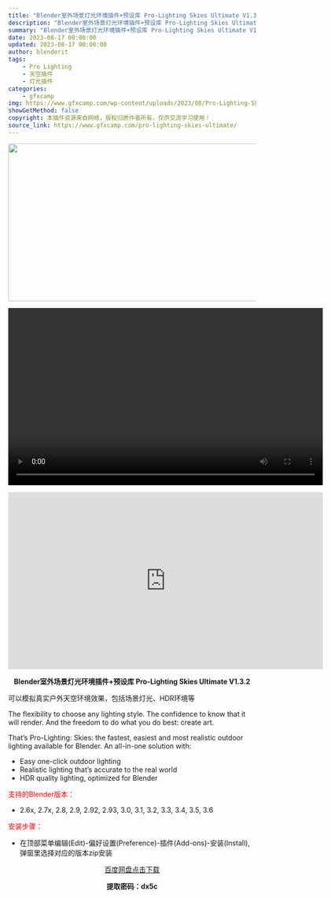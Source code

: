 ```yaml
---
title: "Blender室外场景灯光环境插件+预设库 Pro-Lighting Skies Ultimate V1.3.2"
description: "Blender室外场景灯光环境插件+预设库 Pro-Lighting Skies Ultimate V1.3.2 可以模拟真实户外天空环境效果，包括场景灯光、HDR环境等 The flexibilit..."
summary: "Blender室外场景灯光环境插件+预设库 Pro-Lighting Skies Ultimate V1.3.2 可以模拟真实户外天空环境效果，包括场景灯光、HDR环境等 The flexibilit..."
date: 2023-08-17 00:00:00
updated: 2023-08-17 00:00:00
author: blenderit
tags: 
    - Pro Lighting
    - 天空插件
    - 灯光插件
categories:
    - gfxcamp
img: https://www.gfxcamp.com/wp-content/uploads/2023/08/Pro-Lighting-Skies.jpg
showGetMethod: false
copyright: 本插件资源来自网络，版权归原作者所有，仅供交流学习使用！
source_link: https://www.gfxcamp.com/pro-lighting-skies-ultimate/
---
```

<div><p><img decoding="async" class="aligncenter size-full wp-image-114380" src="https://www.gfxcamp.com/wp-content/uploads/2023/08/Pro-Lighting-Skies.jpg" data-src="https://www.gfxcamp.com/wp-content/uploads/2023/08/Pro-Lighting-Skies.jpg" alt="" width="640" height="320" data-srcset="https://www.gfxcamp.com/wp-content/uploads/2023/08/Pro-Lighting-Skies.jpg 640w, https://www.gfxcamp.com/wp-content/uploads/2023/08/Pro-Lighting-Skies-150x75.jpg 150w" data-sizes="(max-width: 640px) 100vw, 640px"><br>
</p><center><div style="width: 640px;" class="wp-video"><!--[if lt IE 9]><script>document.createElement('video');</script><![endif]-->
<video class="wp-video-shortcode" id="video-114384-1" width="640" height="360" preload="true" controls="controls"><source type="video/mp4" src="http://cloud.video.taobao.com/play/u/null/p/1/e/6/t/1/423311273026.mp4?_=1"></source><a href="http://cloud.video.taobao.com/play/u/null/p/1/e/6/t/1/423311273026.mp4">http://cloud.video.taobao.com/play/u/null/p/1/e/6/t/1/423311273026.mp4</a></video></div></center><p style="text-align: center;"><iframe loading="lazy" src="https://player.youku.com/embed/XNjAwMzk1ODE3Ng==" width="640" height="360" frameborder="0" allowfullscreen="allowfullscreen" data-mce-fragment="1"></iframe></p><p style="text-align: center;"><strong>Blender室外场景灯光环境插件+预设库 Pro-Lighting Skies Ultimate V1.3.2</strong></p><p>可以模拟真实户外天空环境效果，包括场景灯光、HDR环境等</p><p>The flexibility to choose any lighting style. The confidence to know that it will render. And the freedom to do what you do best: create art.</p><p>That’s Pro-Lighting: Skies: the fastest, easiest and most realistic outdoor lighting available for Blender. An all-in-one solution with:</p><ul>
<li>Easy one-click outdoor lighting</li>
<li>Realistic lighting that’s accurate to the real world</li>
<li>HDR quality lighting, optimized for Blender</li>
</ul><p style="text-align: left;"><span style="color: #ff0000;">支持的Blender版本：</span></p><ul>
<li style="text-align: left;">2.6x, 2.7x, 2.8, 2.9, 2.92, 2.93, 3.0, 3.1, 3.2, 3.3, 3.4, 3.5, 3.6</li>
</ul><p><span style="color: #ff0000;">安装步骤：</span></p><ul>
<li>在顶部菜单编辑(Edit)-偏好设置(Preference)-插件(Add-ons)-安装(Install),弹窗里选择对应的版本zip安装</li>
</ul><p style="text-align: center;"><a class="maxbutton-3 maxbutton maxbutton-baidu" target="_blank" rel="noopener" href="https://pan.baidu.com/s/17dGCaZ8-kjzEEQ3RNPbeOQ?pwd=dx5c"><span class="mb-text">百度网盘点击下载</span></a></p><p style="text-align: center;"><strong>提取密码：dx5c</strong></p></div>